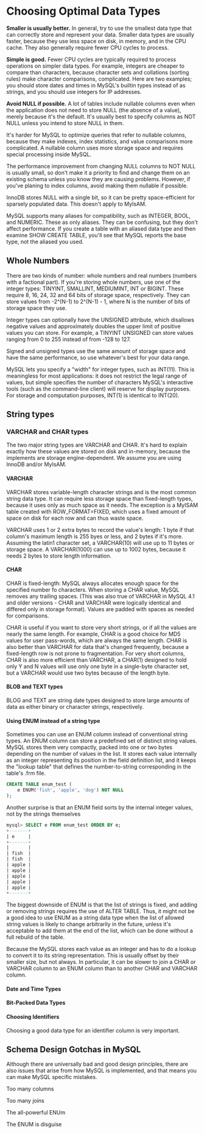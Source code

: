 # Choosing Optimal Data Types

**Smaller is usually better.** In general, try to use the smallest data type that can correctly store and represent your data. Smaller data types are usually faster, because they use less space on disk, in memory, and in the CPU cache. They also generally require fewer CPU cycles to process.

**Simple is good.** Fewer CPU cycles are typically required to process operations on simpler data types. For example, integers are cheaper to compare than characters, because character sets and collations (sorting rules) make character comparisons, complicated. Here are two examples; you should store dates and times in MySQL's builtin types instead of as strings, and you should use integers for IP addresses.

**Avoid NULL if possible.** A lot of tables include nullable columns even when the application does not need to store NULL (the absence of a value), merely because it's the default. It's usually best to specify columns as NOT NULL unless you intend to store NULL in them.

It's harder for MySQL to optimize queries that refer to nullable columns, because they make indexes, index statistics, and value comparisons more complicated. A nullable column uses more storage space and requires special processing inside MySQL.

The performance improvement from changing NULL columns to NOT NULL is usually small, so don't make it a priority to find and change them on an existing schema unless you know they are causing problems. However, if you've planing to index columns, avoid making them nullable if possible.

InnoDB stores NULL with a single bit, so it can be pretty space-efficient for sparsely populated data. This doesn't apply to MyIsAM.

MySQL supports many aliases for compatibility, such as INTEGER, BOOL, and NUMERIC. These as only aliases. They can be confusing, but they don't affect performance. If you create a table with an aliased data type and then examine SHOW CREATE TABLE, you'll see that MySQL reports the base type, not the aliased you used.

## Whole Numbers

There are two kinds of number: whole numbers and real numbers (numbers with a factional part). If you're storing whole numbers, use one of the integer types: TINYINT, SMALLINT, MEDIUMINT, INT or BIGINT. These require 8, 16, 24, 32 and 64 bits of storage space, respectively. They can store values from -2^(N-1) to 2^(N-1) - 1, where N is the number of bits of storage space they use.

Integer types can optionally have the UNSIGNED attribute, which disallows negative values and approximately doubles the upper limit of positive values you can store. For example, a TINYINT UNSIGNED can store values ranging from 0 to 255 instead of from -128 to 127.

Signed and unsigned types use the same amount of storage space and have the same performance, so use whatever's best for your data range.

MySQL lets you specify a "width" for integer types, such as INT(11). This is meaningless for most applications: it does not restrict the legal range of values, but simple specifies the number of characters MySQL's interactive tools (such as the command-line client) will reserve for display purposes. For storage and computation purposes, INT(1) is identical to INT(20).

## String types

### VARCHAR and CHAR types

The two major string types are VARCHAR and CHAR. It's hard to explain exactly how these values are stored on disk and in-memory, because the implements are storage engine-dependent. We assume you are using InnoDB and/or MyIsAM.

#### VARCHAR

VARCHAR stores variable-length character strings and is the most common string data type. It can require less storage space than fixed-length types, because it uses only as much space as it needs. The exception is a MyISAM table created with ROW_FORMAT=FIXED, which uses a fixed amount of space on disk for each row and can thus waste space.

VARCHAR uses 1 or 2 extra bytes to record the value's length: 1 byte if that column's maximum length is 255 byes or less, and 2 bytes if it's more. Assuming the latin1 character set, a VARCHAR(10) will use up to 11 bytes or storage space. A VARCHAR(1000) can use up to 1002 bytes, because it needs 2 bytes to store length information.

#### CHAR

CHAR is fixed-length: MySQL always allocates enough space for the specified number fo characters. When storing a CHAR value, MySQL removes any trailing spaces. (This was also true of VARCHAR in MySQL 4.1 and older versions - CHAR and VARCHAR were logically identical and differed only in storage format). Values are padded with spaces as needed for comparisons.

CHAR is useful if you want to store very short strings, or if all the values are nearly the same length. For example, CHAR is a good choice for MD5 values for user pass-words, which are always the same length. CHAR is also better than VARCHAR for data that's changed frequently, because a fixed-length row is not prone to fragmentation. For very short columns, CHAR is also more efficient than VARCHAR, a CHAR(1) designed to hold only Y and N values will use only one byte in a single-byte character set, but a VARCHAR would use two bytes because of the length byte.

#### BLOB and TEXT types

BLOG and TEXT are string date types designed to store large amounts of data as either binary or character strings, respectively.

#### Using ENUM instead of a string type

Sometimes you can use an ENUM column instead of conventional string types. An ENUM column can store a predefined set of distinct string values. MySQL stores them very compactly, packed into one or two bytes depending on the number of values in the list. It stores each value internally as an integer representing its position in the field definition list, and it keeps the "lookup table" that defines the number-to-string corresponding in the table's .frm file.

```sql
CREATE TABLE enum_test (
    e ENUM('fish', 'apple', 'dog') NOT NULL
);
```

Another surprise is that an ENUM field sorts by the internal integer values, not by the strings themselves

```sql
mysql> SELECT e FROM enum_test ORDER BY e;
+-------+
| e     |
+-------+
|       |
| fish  |
| fish  |
| apple |
| apple |
| apple |
| apple |
| apple |
+-------+
```

The biggest downside of ENUM is that the list of strings is fixed, and adding or removing strings requires the use of ALTER TABLE. Thus, it might not be a good idea to use ENUM as a string data type when the list of allowed string values is likely to change arbitrarily in the future, unless it's acceptable to add them at the end of the list, which can be done without a full rebuild of the table.

Because the MySQL stores each value as an integer and has to do a lookup to convert it to its string representation. This is usually offset by their smaller size, but not always. In particular, it can be slower to join a CHAR or VARCHAR column to an ENUM column than to another CHAR and VARCHAR column.

#### Date and Time Types

#### Bit-Packed Data Types

#### Choosing Identifiers

Choosing a good data type for an identifier column is very important.

## Schema Design Gotchas in MySQL

Although there are universally bad and good design principles, there are also issues that arise from how MySQL is implemented, and that means you can make MySQL specific mistakes.

Too many columns

Too many joins

The all-powerful ENUm

The ENUM is disguise